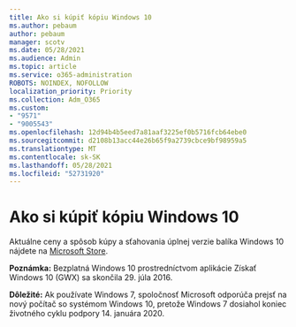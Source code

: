 ```yaml
---
title: Ako si kúpiť kópiu Windows 10
ms.author: pebaum
author: pebaum
manager: scotv
ms.date: 05/28/2021
ms.audience: Admin
ms.topic: article
ms.service: o365-administration
ROBOTS: NOINDEX, NOFOLLOW
localization_priority: Priority
ms.collection: Adm_O365
ms.custom:
- "9571"
- "9005543"
ms.openlocfilehash: 12d94b4b5eed7a81aaf3225ef0b5716fcb64ebe0
ms.sourcegitcommit: d2108b13acc44e26b65f9a2739cbce9bf98959a5
ms.translationtype: MT
ms.contentlocale: sk-SK
ms.lasthandoff: 05/28/2021
ms.locfileid: "52731920"
---
```

# <a name="how-to-buy-a-copy-of-windows-10"></a>Ako si kúpiť kópiu Windows 10

Aktuálne ceny a spôsob kúpy a sťahovania úplnej verzie balíka Windows 10 nájdete na [Microsoft Store](https://www.microsoft.com/store/b/windows).

**Poznámka:** Bezplatná Windows 10 prostredníctvom aplikácie Získať Windows 10 (GWX) sa skončila 29. júla 2016.

**Dôležité:** Ak používate Windows 7, spoločnosť Microsoft odporúča prejsť na nový počítač so systémom Windows 10, pretože Windows 7 dosiahol koniec životného cyklu podpory 14. januára 2020.


